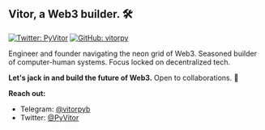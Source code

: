 ## Vitor, a Web3 builder. 🛠️

[![Twitter: PyVitor](https://img.shields.io/twitter/follow/PyVitor?style=social)](https://x.com/PyVitor)
[![GitHub: vitorpy](https://img.shields.io/github/followers/vitorpy?label=follow&style=social)](https://github.com/vitorpy)

Engineer and founder navigating the neon grid of Web3. Seasoned builder of computer-human systems. Focus locked on decentralized tech.

**Let's jack in and build the future of Web3.** Open to collaborations. 🤝

**Reach out:** 
* Telegram: [@vitorpyb](https://t.me/vitorpyb)
* Twitter: [@PyVitor](https://x.com/PyVitor)
